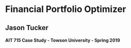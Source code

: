 # Financial Portfolio Optimizer
## Jason Tucker

#### AIT 715 Case Study - Towson University - Spring 2019



